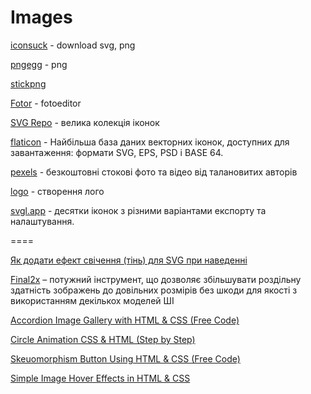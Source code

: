 # Images 

[iconsuck](https://iconduck.com/) - download svg, png

[pngegg](https://www.pngegg.com/) - png

[stickpng](https://www.stickpng.com/)

[Fotor](https://www.fotor.com/) - fotoeditor

[SVG Repo](https://www.svgrepo.com/) - велика колекція іконок

[flaticon](https://www.flaticon.com/icons) - Найбільша база даних векторних іконок, доступних для завантаження: формати SVG, EPS, PSD і BASE 64.

[pexels](https://www.pexels.com/uk-ua/) - безкоштовні стокові фото та відео від талановитих авторів

[logo](https://logo.com/) - створення лого

[svgl.app](https://svgl.app/) -  десятки іконок з різними варіантами експорту та налаштування.

====

[Як додати ефект свічення (тінь) для SVG при наведенні](https://denis-creative.com/kak-dobavit-ten-dlya-svg-pri-navedenii/)

[Final2x](https://github.com/Tohrusky/Final2x) – потужний інструмент, що дозволяє збільшувати роздільну здатність зображень до довільних розмірів без шкоди для якості з використанням декількох моделей ШІ

[Accordion Image Gallery with HTML & CSS (Free Code)](https://foolishdeveloper.com/accordion-image-gallery-html-css/)

[Circle Animation CSS & HTML (Step by Step)](https://foolishdeveloper.com/circle-animation-css/)

[Skeuomorphism Button Using HTML & CSS (Free Code)](https://foolishdeveloper.com/skeuomorphism-button-css/)

[Simple Image Hover Effects in HTML & CSS](https://foolishdeveloper.com/simple-image-hover-effects-in-html-css/)

